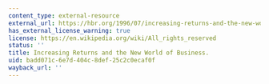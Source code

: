 ```yaml
---
content_type: external-resource
external_url: https://hbr.org/1996/07/increasing-returns-and-the-new-world-of-business
has_external_license_warning: true
license: https://en.wikipedia.org/wiki/All_rights_reserved
status: ''
title: Increasing Returns and the New World of Business.
uid: badd071c-6e7d-404c-8def-25c2c0ecaf0f
wayback_url: ''
---
```

